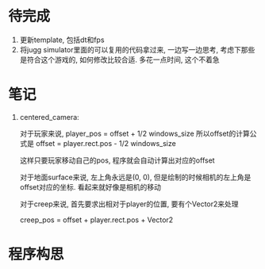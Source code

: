 # 待完成
1. 更新template, 包括dt和fps
2. 将jugg simulator里面的可以复用的代码拿过来, 一边写一边思考, 考虑下那些是符合这个游戏的, 如何修改比较合适. 多花一点时间, 这个不着急


#  笔记
1. centered_camera: 
	
	对于玩家来说, player_pos = offset + 1/2 windows_size
		所以offset的计算公式是
		offset = player.rect.pos - 1/2 windows_size
	
	这样只要玩家移动自己的pos, 程序就会自动计算出对应的offset

	对于地面surface来说, 左上角永远是(0, 0), 但是绘制的时候相机的左上角是offset对应的坐标. 看起来就好像是相机的移动

	对于creep来说, 首先要求出相对于player的位置, 要有个Vector2来处理
	
	creep_pos = offset + player.rect.pos + Vector2

# 程序构思

